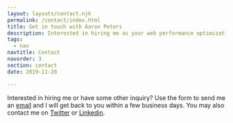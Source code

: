 ```yaml
---
layout: layouts/contact.njk
permalink: /contact/index.html
title: Get in touch with Aaron Peters
description: Interested in hiring me as your web performance optimization consultant or have some other inquiry? Let me know.
tags:
  - nav
navtitle: Contact
navorder: 3
section: contact
date: 2019-11-20

---
```


Interested in hiring me or have some other inquiry? 
Use the form to send me an [email](mailto:aaron@aaronpeters.nl) and I will get back to you within a few business days.
You may also contact me on [Twitter](https://twitter.com/aaronpeters) or [Linkedin](http://www.linkedin.com/in/aaronpeters).
